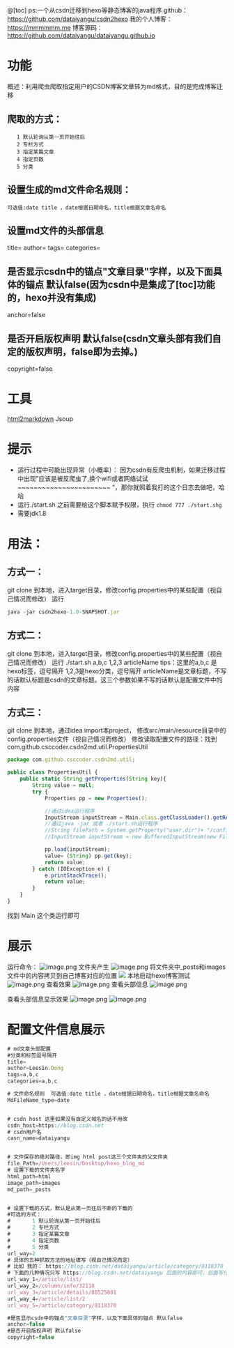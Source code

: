 @[toc]
ps:一个从csdn迁移到hexo等静态博客的java程序
github：https://github.com/dataiyangu/csdn2hexo 
我的个人博客：https://mmmmmm.me
博客源码：https://github.com/dataiyangu/dataiyangu.github.io
# 功能
概述：利用爬虫爬取指定用户的CSDN博客文章转为md格式，目的是完成博客迁移

## 爬取的方式：
       1 默认轮询从第一页开始往后
       2 专栏方式
       3 指定某篇文章
       4 指定页数
       5 分类
## 设置生成的md文件命名规则：
    可选值:date title ，date根据日期命名，title根据文章名命名

## 设置md文件的头部信息
title=
author=
tags=
categories=
## 是否显示csdn中的锚点"文章目录"字样，以及下面具体的锚点 默认false(因为csdn中是集成了[toc]功能的，hexo并没有集成)
anchor=false
## 是否开启版权声明 默认false(csdn文章头部有我们自定的版权声明，false即为去掉。)
copyright=false

# 工具
[html2markdown](https://github.com/pnikosis/jHTML2Md)
Jsoup

# 提示
- 运行过程中可能出现异常（小概率）： 因为csdn有反爬虫机制，如果迁移过程中出现”应该是被反爬虫了,换个wifi或者网络试试~~~~~~~~~~~~~~~~~~~~~~~ “，那你就照着我打的这个日志去做吧，哈哈
- 运行./start.sh 之前需要给这个脚本赋予权限，执行 `chmod 777 ./start.shg`
- 需要jdk1.8

# 用法：
## 方式一：
git clone 到本地，进入target目录，修改config.properties中的某些配置（视自己情况而修改）
运行
```js
java -jar csdn2hexo-1.0-SNAPSHOT.jar
```
## 方式二：
git clone 到本地，进入target目录，修改config.properties中的某些配置（视自己情况而修改）
运行 ./start.sh a,b,c  1,2,3 articleName    tips：这里的a,b,c 是hexo标签，逗号隔开 1,2,3是hexo分类，逗号隔开 articleName是文章标题，不写的话默认标题是csdn的文章标题。这三个参数如果不写的话默认是配置文件中的内容
## 方式三：
git clone 到本地，通过idea import本project，
修改src/main/resource目录中的config.properties文件（视自己情况而修改）
修改读取配置文件的路径：找到com.github.csccoder.csdn2md.util.PropertiesUtil
```js
package com.github.csccoder.csdn2md.util;

public class PropertiesUtil {
	public static String getProperties(String key){
		String value = null;
		try {
			Properties pp = new Properties();

			//通过idea运行程序
			InputStream inputStream = Main.class.getClassLoader().getResourceAsStream("config.properties");
			//通过java -jar 或者 ./start.sh运行程序
			//String filePath = System.getProperty("user.dir")+ "/config.properties";
			//InputStream inputStream = new BufferedInputStream(new FileInputStream(filePath));

			pp.load(inputStream);
			value= (String) pp.get(key);
			return value;
		} catch (IOException e) {
			e.printStackTrace();
			return value;
		}
	}
}
```
找到 Main 这个类运行即可
# 展示
运行命令：
![image.png](https://upload-images.jianshu.io/upload_images/11496534-596747e63f2880df.png?imageMogr2/auto-orient/strip%7CimageView2/2/w/1240)
文件夹产生
![image.png](https://upload-images.jianshu.io/upload_images/11496534-a383c91475f3362b.png?imageMogr2/auto-orient/strip%7CimageView2/2/w/1240)
将文件夹中_posts和images文件中的内容拷贝到自己博客对应的位置
![](https://upload-images.jianshu.io/upload_images/11496534-3dc0f3621e0b5174.png?imageMogr2/auto-orient/strip%7CimageView2/2/w/1240)
本地启动hexo博客测试
![image.png](https://upload-images.jianshu.io/upload_images/11496534-70d2c1602a9e80ce.png?imageMogr2/auto-orient/strip%7CimageView2/2/w/1240)
查看效果
![image.png](https://upload-images.jianshu.io/upload_images/11496534-c75297b20cb973e5.png?imageMogr2/auto-orient/strip%7CimageView2/2/w/1240)
查看头部信息
![image.png](https://upload-images.jianshu.io/upload_images/11496534-c01dde7ff34b4e74.png?imageMogr2/auto-orient/strip%7CimageView2/2/w/1240)

查看头部信息显示效果
![image.png](https://upload-images.jianshu.io/upload_images/11496534-e8d82c5291a5d012.png?imageMogr2/auto-orient/strip%7CimageView2/2/w/1240)
![image.png](https://upload-images.jianshu.io/upload_images/11496534-2806b5fa05c16500.png?imageMogr2/auto-orient/strip%7CimageView2/2/w/1240)
# 配置文件信息展示
```js
# md文章头部配置
#分类和标签逗号隔开
title=
author=Leesin.Dong
tags=a,b,c
categories=a,b,c

# 文件命名规则  可选值:date title ，date根据日期命名，title根据文章名命名
MdFileName_type=date


# csdn host 这里如果没有自定义域名的话不用改
csdn_host=https://blog.csdn.net
# csdn用户名
casn_name=dataiyangu


# 文件保存的绝对路径，即img html post这三个文件夹的父文件夹
file_Path=/Users/leesin/Desktop/hexo_blog_md
# 设置下载的文件夹名字
html_path=html
image_path=images
md_path=_posts


# 设置下载的方式，默认是从第一页往后不断的下载的
#可选的方式：
#       1 默认轮询从第一页开始往后
#       2 专栏方式
#       3 指定某篇文章
#       4 指定页数
#       5 分类
url_way=2
# 具体的五种抓取方法的地址填写（视自己情况而定）
# 比如 我的： https://blog.csdn.net/dataiyangu/article/category/8118370
# 下面的几种情况只写 https://blog.csdn.net/dataiyangu 后面的内容即可，后面写什么自己手动点到相应的页面粘贴过来就行了
url_way_1=/article/list/
url_way_2=/column/info/32118
url_way_3=/article/details/88525801
url_way_4=/article/list/2
url_way_5=/article/category/8118370

#是否显示csdn中的锚点"文章目录"字样，以及下面具体的锚点 默认false
anchor=false
#是否开启版权声明 默认false
copyright=false
```
